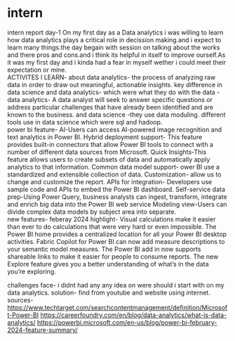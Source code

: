 # intern
intern report
day-1
On my first day as a Data analytics  i was willing to learn how data analytics plays a critical role in decission making.and i expect to learn many things.the day begain with session on talking about the works and there pros and cons.and i think its helpful in itself to improve ourself.As it was my first day and i kinda had a fear in myself wether i could meet their expectation or mine. <br>
ACTIVITES I LEARN-
about data analytics- the process of analyzing raw data in order to draw out meaningful, actionable insights.
key difference in data science and data analytics- which were  what they do with the data - data analytics- A data analyst will seek to answer specific questions or address particular challenges that have already been identified and are known to the business.
and data science -they use data moduling.
different tools use in data science which were sql and hadoop.<br>
power bi feature-
AI-Users can access AI-powered image recognition and text analytics in Power BI.
Hybrid deployment support- This feature provides built-in connectors that allow Power BI tools to connect with a number of different data sources from Microsoft.
Quick Insights-This feature allows users to create subsets of data and automatically apply analytics to that information.
Common data model support- ower BI use a standardized and extensible collection of data.
Customization- allow us to change and customize the report.
APIs for integration- Developers use sample code and APIs to embed the Power BI dashboard.
Self-service data prep-Using Power Query, business analysts can ingest, transform, integrate and enrich big data into the Power BI web service
Modeling view-Users can divide complex data models by subject area into separate.<br>
new features- feberay 2024 highlight-
Visual calculations make it easier than ever to do calculations that were very hard or even impossible.
The Power BI home provides a centralized location for all your Power BI desktop activities.
Fabric Copilot for Power BI can now add measure descriptions to your semantic model measures.
The Power BI add in now supports shareable links to make it easier for people to consume reports.
The new Explore feature gives you a better understanding of what’s in the data you’re exploring.<br>


challenges face-
i didnt had any any idea on were should i start with on my data analytics.
solution-
find from youtube and website using internet.
sources-
https://www.techtarget.com/searchcontentmanagement/definition/Microsoft-Power-BI
https://careerfoundry.com/en/blog/data-analytics/what-is-data-analytics/
https://powerbi.microsoft.com/en-us/blog/power-bi-february-2024-feature-summary/
<br>
